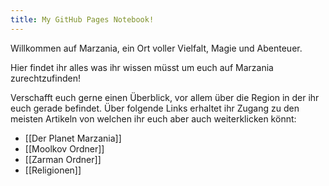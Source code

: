```yaml
---
title: My GitHub Pages Notebook!
---
```


Willkommen auf Marzania, ein Ort voller Vielfalt, Magie und Abenteuer.

Hier findet ihr alles was ihr wissen müsst um euch auf Marzania zurechtzufinden!

Verschafft euch gerne einen Überblick, vor allem über die Region in der ihr euch gerade befindet.
Über folgende Links erhaltet ihr Zugang zu den meisten Artikeln von welchen ihr euch aber auch weiterklicken könnt:
- [[Der Planet Marzania]]
- [[Moolkov Ordner]]
- [[Zarman Ordner]]
- [[Religionen]]



